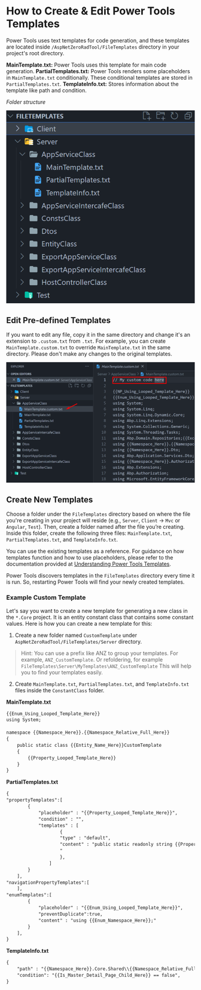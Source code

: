 # How to Create & Edit Power Tools Templates

Power Tools uses text templates for code generation, and these templates are located inside `/AspNetZeroRadTool/FileTemplates` directory in your project's root directory.

**MainTemplate.txt:** Power Tools uses this template for main code generation.
**PartialTemplates.txt:** Power Tools renders some placeholders in `MainTemplate.txt` conditionally. These conditional templates are stored in `PartialTemplates.txt`.
**TemplateInfo.txt:** Stores information about the template like path and condition.

*Folder structure*

![Folder structure](images/power-tools-folder-structure.png)

## Edit Pre-defined Templates

If you want to edit any file, copy it in the same directory and change it's an extension to `.custom.txt` from `.txt`. For example, you can create `MainTemplate.custom.txt` to override `MainTemplate.txt` in the same directory. Please don't make any changes to the original templates.

![Edit Template](images/power-tools-edit-template.png)

## Create New Templates

Choose a folder under the `FileTemplates` directory based on where the file you're creating in your project will reside (e.g., `Server`, `Client` -> `Mvc` or `Angular`, `Test`). Then, create a folder named after the file you’re creating. Inside this folder, create the following three files: `MainTemplate.txt`, `PartialTemplates.txt`, and `TemplateInfo.txt`.

You can use the existing templates as a reference. For guidance on how templates function and how to use placeholders, please refer to the documentation provided at [Understanding Power Tools Templates](power-tools-understanding-power-tools-templates.md).

Power Tools discovers templates in the `FileTemplates` directory every time it is run. So, restarting Power Tools will find your newly created templates.

### Example Custom Template

Let's say you want to create a new template for generating a new class in the `*.Core` project. It is an entity constant class that contains some constant values. Here is how you can create a new template for this:

1. Create a new folder named `CustomTemplate` under `AspNetZeroRadTool/FileTemplates/Server` directory.
> Hint: You can use a prefix like ANZ to group your templates. For example, `ANZ_CustomTemplate`. Or refoldering, for example `FileTemplates\Server\MyTemplates\ANZ_CustomTemplate` This will help you to find your templates easily. 

2. Create `MainTemplate.txt`, `PartialTemplates.txt`, and `TemplateInfo.txt` files inside the `ConstantClass` folder.

**MainTemplate.txt**

```txt
{{Enum_Using_Looped_Template_Here}}
using System;

namespace {{Namespace_Here}}.{{Namespace_Relative_Full_Here}}
{
    public static class {{Entity_Name_Here}}CustomTemplate
    {
        {{Property_Looped_Template_Here}}
    }
}
```

**PartialTemplates.txt**

```txt
{
"propertyTemplates":[
		{
			"placeholder" : "{{Property_Looped_Template_Here}}",
			"condition" : "",
			"templates" : [
					{
					"type" : "default",
					"content" : "public static readonly string {{Property_Name_Here}} = \"{{Property_Name_Here}}\";
					"
					},
				]
		}
	],
"navigationPropertyTemplates":[
	],
"enumTemplates":[
		{
			"placeholder" : "{{Enum_Using_Looped_Template_Here}}",
			"preventDuplicate":true,
			"content" : "using {{Enum_Namespace_Here}};"
		}
	],
}
```

**TemplateInfo.txt**

```txt
{
	"path" : "{{Namespace_Here}}.Core.Shared\\{{Namespace_Relative_Full_Reverse_Slash_Here}}\\{{Entity_Name_Here}}CustomTemplate.cs",
	"condition": "{{Is_Master_Detail_Page_Child_Here}} == false",
}
```